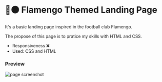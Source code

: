 # 🔴⚫ Flamengo Themed Landing Page

It's a basic landing page inspired in the football club Flamengo.

The propose of this page is to pratice my skills with HTML and CSS.

- Responsiveness ❌
- Used: CSS and HTML

### Preview
![page screenshot](https://i.imgur.com/Ut7uKyD.png)
